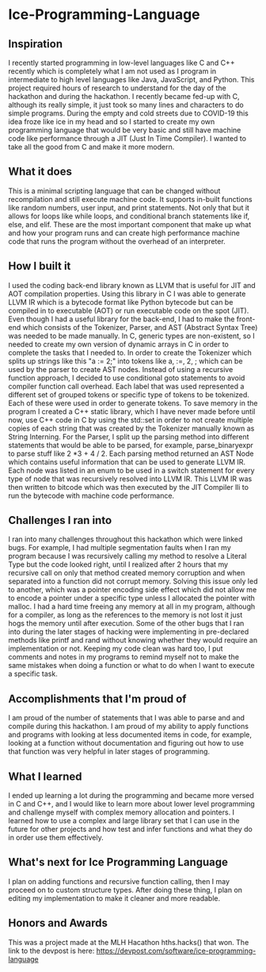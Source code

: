 # Ice-Programming-Language

## Inspiration
I recently started programming in low-level languages like C and C++ recently which is completely what I am not used as I program in intermediate to high level languages like Java, JavaScript, and Python. This project required hours of research to understand for the day of the hackathon and during the hackathon. I recently became fed-up with C, although its really simple, it just took so many lines and characters to do simple programs. During the empty and cold streets due to COVID-19 this idea froze like ice in my head and so I started to create my own programming language that would be very basic and still have machine code like performance through a JIT (Just In Time Compiler). I wanted to take all the good from C and make it more modern.

## What it does
This is a minimal scripting language that can be changed without recompilation and still execute machine code. It supports in-built functions like random numbers, user input, and print statements. Not only that but it allows for loops like while loops, and conditional branch statements like if, else, and elif. These are the most important component that make up what and how your program runs and can create high performance machine code that runs the program without the overhead of an interpreter. 

## How I built it
I used the coding back-end library known as LLVM that is useful for JIT and AOT compilation properties. Using this library in C I was able to generate LLVM IR which is a bytecode format like Python bytecode but can be compiled in to executable (AOT) or run executable code on the spot (JIT). Even though I had a useful library  for the back-end, I had to make the front-end which consists of the Tokenizer, Parser, and AST (Abstract Syntax Tree) was needed to be made manually. In C, generic types are non-existent, so I needed to create my own version of dynamic arrays in C in order to complete the tasks that I needed to.
In order to create the Tokenizer which splits up strings like this "a := 2;" into tokens like a, :=, 2, ; which can be used by the parser to create AST nodes. Instead of using a recursive function approach, I decided to use conditional goto statements to avoid compiler function call overhead. Each label that was used represented a different set of grouped tokens or specific type of tokens to be tokenized. Each of these were used in order to generate tokens. To save memory in the program I created a C++ static library, which I have never made before until now, use C++ code in C by using the std::set in order to not create multiple copies of each string that was created by the Tokenizer manually known as String Interning. For the Parser, I split up the parsing method into different statements that would be able to be parsed, for example, parse_binaryexpr to parse stuff like 2 *3 + 4 / 2. Each parsing method returned an AST Node which contains useful information that can be used to generate LLVM IR. Each node was listed in an enum to be used in a switch statement for every type of node that was recursively resolved into LLVM IR. This LLVM IR was then written to bitcode which was then executed by the JIT Compiler lli to run the bytecode with machine code performance.

## Challenges I ran into
I ran into many challenges throughout this hackathon which were linked bugs. For example, I had multiple segmentation faults when I ran my program because I was recursively calling my method to resolve a Literal Type but the code looked right, until I realized after 2 hours that my recursive call on only that method created memory corruption and when separated into a function did not corrupt memory. Solving this issue only led to another, which was a pointer encoding side effect which did not allow me to encode a pointer under a specific type unless I allocated the pointer with malloc. I had a hard time freeing any memory at all in my program, although for a compiler, as long as the references to the memory is not lost it just hogs the memory until after execution. Some of the other bugs that I ran into during the later stages of hacking were implementing in pre-declared methods like printf and rand without knowing whether they would require an implementation or not. Keeping my code clean was hard too, I put comments and notes in my programs to remind myself not to make the same mistakes when doing a function or what to do when I want to execute a specific task.

## Accomplishments that I'm proud of
I am proud of the number of statements that I was able to parse and and compile during this hackathon. I am proud of my ability to apply functions and programs with looking at less documented items in code, for example, looking at a function without documentation and figuring out how to use that function was very helpful in later stages of programming. 

## What I learned
I ended up learning a lot during the programming and became more versed in C and C++, and I would like to learn more about lower level programming and challenge myself with complex memory allocation and pointers. I learned how to use a complex and large library set that I can use in the future for other projects and how test and infer functions and what they do in order use them effectively.

## What's next for Ice Programming Language
I plan on adding functions and recursive function calling, then I may proceed on to custom structure types. After doing these thing, I plan on editing my implementation to make it cleaner and more readable.

## Honors and Awards

This was a project made at the MLH Hacathon hths.hacks() that won.
The link to the devpost is here: https://devpost.com/software/ice-programming-language
